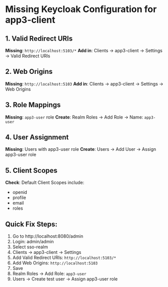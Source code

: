 # Missing Keycloak Configuration for app3-client

## 1. Valid Redirect URIs
**Missing**: `http://localhost:5103/*`
**Add in**: Clients → app3-client → Settings → Valid Redirect URIs

## 2. Web Origins
**Missing**: `http://localhost:5103`
**Add in**: Clients → app3-client → Settings → Web Origins

## 3. Role Mappings
**Missing**: `app3-user` role
**Create**: Realm Roles → Add Role → Name: `app3-user`

## 4. User Assignment
**Missing**: Users with app3-user role
**Create**: Users → Add User → Assign app3-user role

## 5. Client Scopes
**Check**: Default Client Scopes include:
- openid
- profile  
- email
- roles

## Quick Fix Steps:
1. Go to http://localhost:8080/admin
2. Login: admin/admin
3. Select sso-realm
4. Clients → app3-client → Settings
5. Add Valid Redirect URIs: `http://localhost:5103/*`
6. Add Web Origins: `http://localhost:5103`
7. Save
8. Realm Roles → Add Role: `app3-user`
9. Users → Create test user → Assign app3-user role